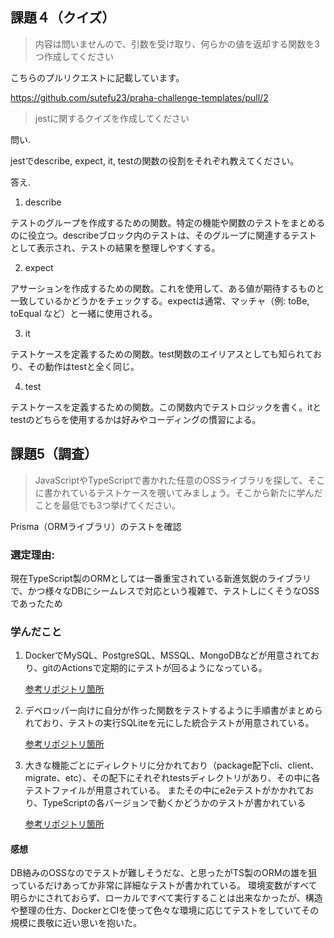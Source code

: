 
## 課題４（クイズ）

> 内容は問いませんので、引数を受け取り、何らかの値を返却する関数を3つ作成してください

こちらのプルリクエストに記載しています。

https://github.com/sutefu23/praha-challenge-templates/pull/2



> jestに関するクイズを作成してください

問い. 

jestでdescribe, expect, it, testの関数の役割をそれぞれ教えてください。

答え.
1. describe

テストのグループを作成するための関数。特定の機能や関数のテストをまとめるのに役立つ。describeブロック内のテストは、そのグループに関連するテストとして表示され、テストの結果を整理しやすくする。

2. expect

アサーションを作成するための関数。これを使用して、ある値が期待するものと一致しているかどうかをチェックする。expectは通常、マッチャ（例: toBe, toEqual など）と一緒に使用される。

3. it

テストケースを定義するための関数。test関数のエイリアスとしても知られており、その動作はtestと全く同じ。

4. test

テストケースを定義するための関数。この関数内でテストロジックを書く。itとtestのどちらを使用するかは好みやコーディングの慣習による。

## 課題5（調査）

> JavaScriptやTypeScriptで書かれた任意のOSSライブラリを探して、そこに書かれているテストケースを覗いてみましょう。そこから新たに学んだことを最低でも3つ挙げてください。

Prisma（ORMライブラリ）のテストを確認

### 選定理由:

 現在TypeScript製のORMとしては一番重宝されている新進気鋭のライブラリで、かつ様々なDBにシームレスで対応という複雑で、テストしにくそうなOSSであったため

### 学んだこと

1. DockerでMySQL、PostgreSQL、MSSQL、MongoDBなどが用意されており、gitのActionsで定期的にテストが回るようになっている。

    [参考リポジトリ箇所](https://github.com/prisma/prisma/blob/main/.github/workflows/daily-test.yml)

2. デベロッパー向けに自分が作った関数をテストするように手順書がまとめられており、テストの実行SQLiteを元にした統合テストが用意されている。

    [参考リポジトリ箇所](https://github.com/prisma/prisma/blob/841208dd871434c3201920ff10d407a52c868981/TESTING.md?plain=1#L88)


3. 大きな機能ごとにディレクトリに分かれており（package配下cli、client、migrate、etc）、その配下にそれぞれtestsディレクトリがあり、その中に各テストファイルが用意されている。
またその中にe2eテストがかかれており、TypeScriptの各バージョンで動くかどうかのテストが書かれている


    [参考リポジトリ箇所](https://github.com/prisma/prisma/tree/main/packages/client/tests/e2e/ts-version)

#### 感想

DB絡みのOSSなのでテストが難しそうだな、と思ったがTS製のORMの雄を狙っているだけあってか非常に詳細なテストが書かれている。
環境変数がすべて明らかにされておらず、ローカルですべて実行することは出来なかったが、構造や整理の仕方、DockerとCIを使って色々な環境に応じてテストをしていてその規模に畏敬に近い思いを抱いた。


